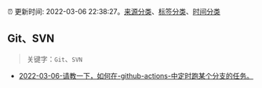 :alarm_clock: 更新时间: 2022-03-06 22:38:27。[来源分类](../README.md)、[标签分类](../TAGS.md)、[时间分类](../TIMELINE.md)

## Git、SVN


> 关键字：`Git`、`SVN`



- [2022-03-06-请教一下，如何在-github-actions-中定时跑某个分支的任务。](https://www.v2ex.com/t/838465) 